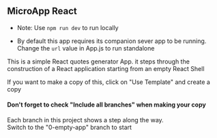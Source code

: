 ## MicroApp React

- Note: Use `npm run dev` to run locally

- By default this app requires its companion sever app to be running.  Change the `url` value in App.js to run standalone 

This is a simple React quotes generator App.  it steps through the construction of a React application starting from an empty React Shell

If you want to make a copy of this, click on  "Use Template" and create a copy
#### Don't forget to check  "Include all branches" when making your copy

Each branch in this project shows a step along the way.  
Switch to the "0-empty-app" branch to start
